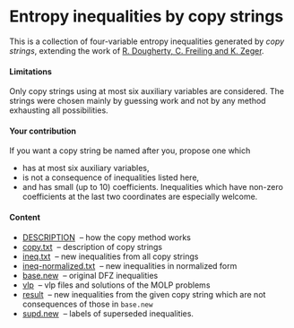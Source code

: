 Entropy inequalities by copy strings
=====================================

This is a collection of four-variable entropy inequalities generated by
*copy strings*, extending the work of
[R. Dougherty, C. Freiling and K. Zeger](http://arxiv.org/pdf/1104.3602v1).

#### Limitations

Only copy strings using at most six auxiliary variables are considered. The
strings were chosen mainly by guessing work and not by any method exhausting
all possibilities.

#### Your contribution

If you want a copy string be named after you, propose one which
* has at most six auxiliary variables,
* is not a consequence of inequalities listed here,
* and has small (up to 10) coefficients.
Inequalities which have non-zero coefficients at the last two coordinates
are especially welcome.

####  Content

* [DESCRIPTION](DESCRIPTION.md) &nbsp;&ndash; how the copy method works
* [copy.txt](copy.txt) &nbsp;&ndash; description of copy strings
* [ineq.txt](ineq.txt) &nbsp;&ndash; new inequalities from all copy strings
* [ineq-normalized.txt](ineq-normalized.txt) &nbsp;&ndash; new inequalities in normalized form 
* [base.new](base.new) &nbsp;&ndash; original DFZ inequalities
* [vlp](vlp) &nbsp;&ndash; vlp files and solutions of the MOLP problems
* [result](result) &nbsp;&ndash; new inequalities from the given copy string which are not consequences of those in `base.new`
* [supd.new](supd.new) &nbsp;&ndash; labels of superseded inequalities.


